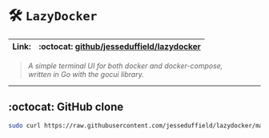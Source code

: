 # :hammer_and_wrench: `LazyDocker`

| **Link:** | :octocat: [github/jesseduffield/lazydocker](https://github.com/jesseduffield/lazydocker) |
| --- | --- |

> _A simple terminal UI for both docker and docker-compose,  
> written in Go with the gocui library._
___

## :octocat: GitHub clone
```bash
sudo curl https://raw.githubusercontent.com/jesseduffield/lazydocker/master/scripts/install_update_linux.sh | sudo bash
```
